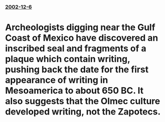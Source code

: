 ### [2002-12-6](/news/2002/12/6/index.md)

# Archeologists digging near the Gulf Coast of Mexico have discovered an inscribed seal and fragments of a plaque which contain writing, pushing back the date for the first appearance of writing in Mesoamerica to about 650 BC.  It also suggests that the Olmec culture developed writing, not the Zapotecs.



